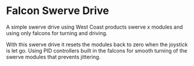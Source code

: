 # Falcon Swerve Drive


A simple swerve drive using West Coast products swerve x modules and using only falcons for turning and driving. 

With this swerve drive it resets the modules back to zero when the joystick is let go. Using PID controllers built in the falcons for smooth turning of the swerve modules that prevents jittering.
